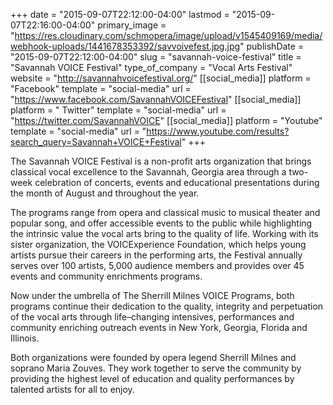+++
date = "2015-09-07T22:12:00-04:00"
lastmod = "2015-09-07T22:16:00-04:00"
primary_image = "https://res.cloudinary.com/schmopera/image/upload/v1545409169/media/webhook-uploads/1441678353392/savvoivefest.jpg.jpg"
publishDate = "2015-09-07T22:12:00-04:00"
slug = "savannah-voice-festival"
title = "Savannah VOICE Festival"
type_of_company = "Vocal Arts Festival"
website = "http://savannahvoicefestival.org/"
[[social_media]]
platform = "Facebook"
template = "social-media"
url = "https://www.facebook.com/SavannahVOICEFestival"
[[social_media]]
platform = " Twitter"
template = "social-media"
url = "https://twitter.com/SavannahVOICE"
[[social_media]]
platform = "Youtube"
template = "social-media"
url = "https://www.youtube.com/results?search_query=Savannah+VOICE+Festival"
+++

The Savannah VOICE Festival is a non-profit arts organization that brings classical vocal excellence to the Savannah, Georgia area through a two-week celebration of concerts, events and educational presentations during the month of August and throughout the year.

The programs range from opera and classical music to musical theater and popular song, and offer accessible events to the public while highlighting the intrinsic value the vocal arts bring to the quality of life. Working with its sister organization, the VOICExperience Foundation, which helps young artists pursue their careers in the performing arts, the Festival annually serves over 100 artists, 5,000 audience members and provides over 45 events and community enrichments programs.

Now under the umbrella of The Sherrill Milnes VOICE Programs, both programs continue their dedication to the quality, integrity and perpetuation of the vocal arts through life–changing intensives, performances and community enriching outreach events in New York, Georgia, Florida and Illinois.

Both organizations were founded by opera legend Sherrill Milnes and soprano Maria Zouves. They work together to serve the community by providing the highest level of education and quality performances by talented artists for all to enjoy.
